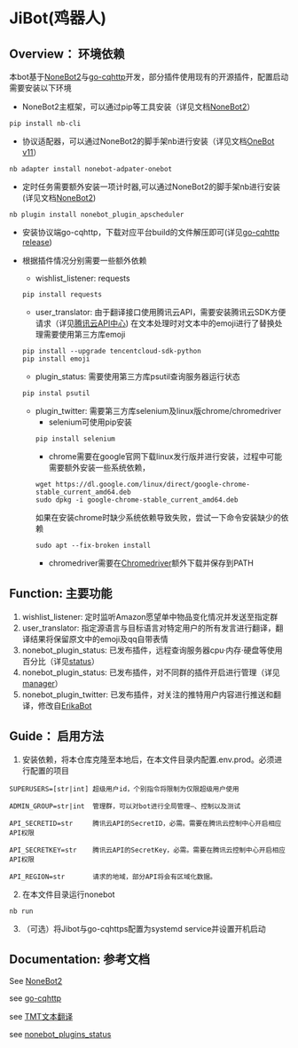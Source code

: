 # JiBot(鸡器人)

## Overview： 环境依赖
本bot基于[NoneBot2](https://github.com/nonebot/nonebot2)与[go-cqhttp](https://github.com/Mrs4s/go-cqhttp)开发，部分插件使用现有的开源插件，配置启动需要安装以下环境
   * NoneBot2主框架，可以通过pip等工具安装（详见文档[NoneBot2](https://v2.nonebot.dev/docs/start/installation)）
   ```
   pip install nb-cli
   ```
   * 协议适配器，可以通过NoneBot2的脚手架nb进行安装（详见文档[OneBot v11](https://adapter-onebot.netlify.app/docs/guide/installation)）
   ```
   nb adapter install nonebot-adpater-onebot
   ```
   * 定时任务需要额外安装一项计时器,可以通过NoneBot2的脚手架nb进行安装(详见文档[NoneBot2](https://v2.nonebot.dev/docs/advanced/scheduler))
   ```
   nb plugin install nonebot_plugin_apscheduler
   ```
   * 安装协议端go-cqhttp，下载对应平台build的文件解压即可(详见[go-cqhttp release](https://github.com/Mrs4s/go-cqhttp/releases))
   
   * 根据插件情况分别需要一些额外依赖

      * wishlist_listener: requests
      ```
      pip install requests
      ```
      * user_translator: 由于翻译接口使用腾讯云API，需要安装腾讯云SDK方便请求（详见[腾讯云API中心](https://cloud.tencent.com/document/sdk/Python))
      在文本处理时对文本中的emoji进行了替换处理需要使用第三方库emoji
      ```
      pip install --upgrade tencentcloud-sdk-python
      pip install emoji
      ```
      * plugin_status: 需要使用第三方库psutil查询服务器运行状态
      ```
      pip instal psutil
      ```
      * plugin_twitter: 需要第三方库selenium及linux版chrome/chromedriver
         * selenium可使用pip安装 
         ```
         pip install selenium
         ```
         * chrome需要在google官网下载linux发行版并进行安装，过程中可能需要额外安装一些系统依赖，
         ```
         wget https://dl.google.com/linux/direct/google-chrome-stable_current_amd64.deb
         sudo dpkg -i google-chrome-stable_current_amd64.deb
         ```
         如果在安装chrome时缺少系统依赖导致失败，尝试一下命令安装缺少的依赖
         ```
         sudo apt --fix-broken install
         ```
         * chromedriver需要在[Chromedriver](https://chromedriver.storage.googleapis.com/index.html)额外下载并保存到PATH
## Function: 主要功能
1. wishlist_listener: 定时监听Amazon愿望单中物品变化情况并发送至指定群
2. user_translator: 指定源语言与目标语言对特定用户的所有发言进行翻译，翻译结果将保留原文中的emoji及qq自带表情
3. nonebot_plugin_status: 已发布插件，远程查询服务器cpu·内存·硬盘等使用百分比（详见[status](https://github.com/cscs181/QQ-GitHub-Bot/tree/master/src/plugins/nonebot_plugin_status)）
4. nonebot_plugin_status: 已发布插件，对不同群的插件开启进行管理（详见[manager](https://github.com/nonepkg/nonebot-plugin-manager)）
5. nonebot_plugin_twitter: 已发布插件，对关注的推特用户内容进行推送和翻译，修改自[ErikaBot](https://github.com/SlieFamily/ErikaBot)
## Guide： 启用方法
1. 安装依赖，将本仓库克隆至本地后，在本文件目录内配置.env.prod。必须进行配置的项目
```
SUPERUSERS=[str|int] 超级用户id，个别指令将限制为仅限超级用户使用

ADMIN_GROUP=str|int  管理群，可以对bot进行全局管理—、控制以及测试

API_SECRETID=str     腾讯云API的SecretID，必需。需要在腾讯云控制中心开启相应API权限

API_SECRETKEY=str    腾讯云API的SecretKey，必需。需要在腾讯云控制中心开启相应API权限

API_REGION=str       请求的地域，部分API将会有区域化数据。
```

2. 在本文件目录运行nonebot
```
nb run
```
3. （可选）将Jibot与go-cqhttps配置为systemd service并设置开机启动

## Documentation: 参考文档
See [NoneBot2](https://v2.nonebot.dev/)

see [go-cqhttp](https://docs.go-cqhttp.org/)

see [TMT文本翻译](https://cloud.tencent.com/document/api/551/15619)

see [nonebot_plugins_status](https://github.com/cscs181/QQ-GitHub-Bot/tree/master/src/plugins/nonebot_plugin_status)